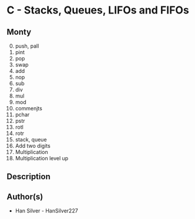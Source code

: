 # C - Stacks, Queues, LIFOs and FIFOs

## Monty

0. push, pall
1. pint
2. pop
3. swap
4. add
5. nop
6. sub
7. div
8. mul
9. mod
10. commenjts
11. pchar
12. pstr
13. rotl
14. rotr
15. stack, queue
16. Add two digits
17. Multiplication
18. Multiplication level up

## Description

## Author(s)
- Han Silver - HanSilver227
